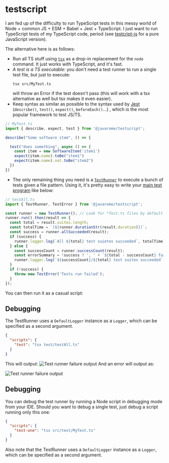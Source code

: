 # testscript

I am fed up of the difficulty to run TypeScript tests in this messy world of Node + common JS + ESM + Babel + Jest + TypeScript. I just want to run TypeScript tests of my TypeScript code, period
(see [testcript-js](https://www.npmjs.com/package/@javarome/testscript-js) for a pure JavaScript version).

The alternative here is as follows:

- Run all TS stuff using [`tsx`](https://github.com/esbuild-kit/tsx) as a drop-in replacement for the `node` command. It just works with TypeScript, and it's fast.
- *A test is a TS executable*: you don't need a test runner to run a single test file, but just to execute:
  ```
  tsx src/MyTest.ts
  ````
  will throw an Error if the test doesn't pass (this will work with a tsx alternative as well but tsx makes it even easier).
- Keep syntax as similar as possible to the syntax used by [Jest](https://jestjs.io) (`describe()`, `test()`, `expect()`, `beforeEach()`...) , which is the most popular framework to test JS/TS.

```ts
// MyTest.ts
import { describe, expect, test } from '@javarome/testscript';

describe("Some software item", () => {

  test("does something", async () => {
    const item = new SoftwareItem('item1')
    expect(item.name).toBe("item1")
    expect(item.name).not.toBe("item2")
  })
})
```

- The only remaining thing you need is a [`TestRunner`](https://github.com/Javarome/testscript/blob/main/src/TestRunner.ts) to execute a bunch of tests given a file pattern.
  Using it, it's pretty easy to write your [main test program](https://github.com/Javarome/testscript/blob/main/src/test/testAll.ts) like below:

```ts
// testAll.ts
import { TestRunner, TestError } from '@javarome/testscript';

const runner = new TestRunner(); // Look for *Test.ts files by default
runner.run().then(result => {
  const total = result.suites.length;
  const totalTime = `(${runner.durationStr(result.duration)})`;
  const success = runner.allSucceeded(result);
  if (success) {
    runner.logger.log(`All ${total} test suietes succeeded`, totalTime);
  } else {
    const successCount = runner.successCount(result);
    const errorSummary = !success ? ', ' + `${total - successCount} failed` : '';
    runner.logger.log(`${successCount}/${total} test suites succeeded` + errorSummary, totalTime);
  }
  if (!success) {
    throw new TestError('Tests run failed');
  }
});
````

You can then run it as a casual script:

## Debugging

The TestRunner uses a `DefaultLogger` instance as a `Logger`, which can be specified as a second argument.

````json
{
  "scripts": {
    "test": "tsx test/testAll.ts"
  }
}
````

This will output:
![Test runner failure output](docs/TestRunner-success.png)
And an error will output as:

![Test runner failure output](docs/TestRunner-fail.png)

## Debugging

You can debug the test runner by running a Node script in debugging mode from your IDE.
Should you want to debug a single test, just debug a script running only this one:

````json
{
  "scripts": {
    "test-one": "tsx src/test/MyTest.ts"
  }
}
````

Also note that the TestRunner uses a `DefaultLogger` instance as a `Logger`, which can be specified as a second argument.
